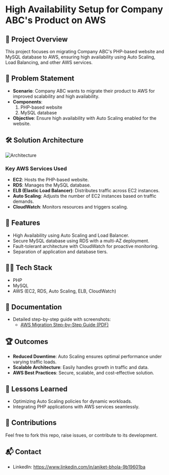 
# High Availability Setup for Company ABC's Product on AWS

## 📖 Project Overview
This project focuses on migrating Company ABC's PHP-based website and MySQL database to AWS, ensuring high availability using Auto Scaling, Load Balancing, and other AWS services.

## 🧩 Problem Statement
- **Scenario**: Company ABC wants to migrate their product to AWS for improved scalability and high availability.
- **Components**: 
  1. PHP-based website
  2. MySQL database
- **Objective**: Ensure high availability with Auto Scaling enabled for the website.

## 🛠️ Solution Architecture
![Architecture](https://github.com/user-attachments/assets/754c4593-1af7-41d9-8310-69cfad32b931)


### Key AWS Services Used
- **EC2**: Hosts the PHP-based website.
- **RDS**: Manages the MySQL database.
- **ELB (Elastic Load Balancer)**: Distributes traffic across EC2 instances.
- **Auto Scaling**: Adjusts the number of EC2 instances based on traffic demands.
- **CloudWatch**: Monitors resources and triggers scaling.

## 🌟 Features
- High Availability using Auto Scaling and Load Balancer.
- Secure MySQL database using RDS with a multi-AZ deployment.
- Fault-tolerant architecture with CloudWatch for proactive monitoring.
- Separation of application and database tiers.

## 🧑‍💻 Tech Stack
- PHP
- MySQL
- AWS (EC2, RDS, Auto Scaling, ELB, CloudWatch)

## 📂 Documentation
- Detailed step-by-step guide with screenshots:  
  - [AWS Migration Step-by-Step Guide (PDF)](doc/Project.pdf)  
  
## 🏆 Outcomes
- **Reduced Downtime**: Auto Scaling ensures optimal performance under varying traffic loads.
- **Scalable Architecture**: Easily handles growth in traffic and data.
- **AWS Best Practices**: Secure, scalable, and cost-effective solution.

## 📜 Lessons Learned
- Optimizing Auto Scaling policies for dynamic workloads.
- Integrating PHP applications with AWS services seamlessly.

## 🤝 Contributions
Feel free to fork this repo, raise issues, or contribute to its development.

## 📬 Contact
- LinkedIn: https://www.linkedin.com/in/aniket-bhola-9b19601ba
